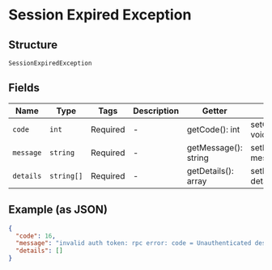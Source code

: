 
# Session Expired Exception

## Structure

`SessionExpiredException`

## Fields

| Name | Type | Tags | Description | Getter | Setter |
|  --- | --- | --- | --- | --- | --- |
| `code` | `int` | Required | - | getCode(): int | setCode(int code): void |
| `message` | `string` | Required | - | getMessage(): string | setMessage(string message): void |
| `details` | `string[]` | Required | - | getDetails(): array | setDetails(array details): void |

## Example (as JSON)

```json
{
  "code": 16,
  "message": "invalid auth token: rpc error: code = Unauthenticated desc = failed to parse token with claims: token is expired by 1m25s",
  "details": []
}
```

